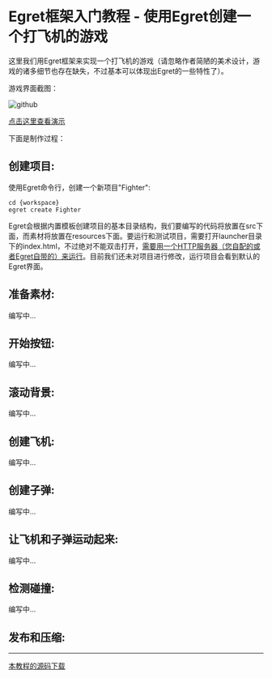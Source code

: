 Egret框架入门教程 - 使用Egret创建一个打飞机的游戏
===============

这里我们用Egret框架来实现一个打飞机的游戏（请忽略作者简陋的美术设计，游戏的诸多细节也存在缺失，不过基本可以体现出Egret的一些特性了）。

游戏界面截图：

![github](https://raw.githubusercontent.com/NeoGuo/html5-documents/master/egret/images/fighter_01.jpg "打飞机")

[点击这里查看演示](http://www.tech-mx.com/egret/fighter/launcher/)

下面是制作过程：

创建项目:
----------------------------

使用Egret命令行，创建一个新项目"Fighter":
```
cd {workspace}
egret create Fighter
```

Egret会根据内置模板创建项目的基本目录结构，我们要编写的代码将放置在src下面，而素材将放置在resources下面。要运行和测试项目，需要打开launcher目录下的index.html，不过绝对不能双击打开，[需要用一个HTTP服务器（您自配的或者Egret自带的）来运行](https://github.com/NeoGuo/html5-documents/blob/master/egret/01-hello-world.md)。目前我们还未对项目进行修改，运行项目会看到默认的Egret界面。

准备素材:
----------------------------

编写中...

开始按钮:
----------------------------

编写中...

滚动背景:
----------------------------

编写中...

创建飞机:
----------------------------

编写中...

创建子弹:
----------------------------

编写中...

让飞机和子弹运动起来:
----------------------------

编写中...

检测碰撞:
----------------------------

编写中...

发布和压缩:
----------------------------

- - -

[本教程的源码下载](https://github.com/NeoGuo/html5-documents/tree/master/egret/demo/Fighter/)